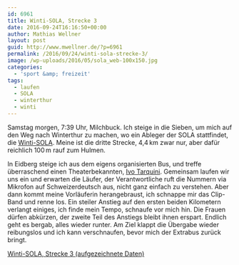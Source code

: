 ```yaml
---
id: 6961
title: Winti-SOLA, Strecke 3
date: 2016-09-24T16:16:50+00:00
author: Mathias Wellner
layout: post
guid: http://www.mwellner.de/?p=6961
permalink: /2016/09/24/winti-sola-strecke-3/
image: /wp-uploads/2016/05/sola_web-100x150.jpg
categories:
  - 'sport &amp; freizeit'
tags:
  - laufen
  - SOLA
  - winterthur
  - winti
---
```

Samstag morgen, 7:39 Uhr, Milchbuck. Ich steige in die Sieben, um mich auf den Weg nach Winterthur zu machen, wo ein Ableger der SOLA stattfindet, die <a href="http://www.rundweg.winterthur.ch/index.php?apid=13335320&#038;apparentid=5271926" title="Winti-SOLA" target="_blank">Winti-SOLA</a>. Meine ist die dritte Strecke, 4,4&thinsp;km zwar nur, aber dafür reichlich 100&thinsp;m rauf zum Hulmen. 

In Eidberg steige ich aus dem eigens organisierten Bus, und treffe überraschend einen Theaterbekannten, <a href="http://theater-studio.ch/theater-verein/die-schauspieler/ivo-tarquini/" title="Ivo Tarquini" target="_blank">Ivo Tarquini</a>. Gemeinsam laufen wir uns ein und erwarten die Läufer, der Verantwortliche ruft die Nummern via Mikrofon auf Schweizerdeutsch aus, nicht ganz einfach zu verstehen. Aber dann kommt meine Vorläuferin herangebraust, ich schnappe mir das Clip-Band und renne los. Ein steiler Anstieg auf den ersten beiden Kilometern verlangt einiges, ich finde mein Tempo, schnaufe vor mich hin. Die Frauen dürfen abkürzen, der zweite Teil des Anstiegs bleibt ihnen erspart. Endlich geht es bergab, alles wieder runter. Am Ziel klappt die Übergabe wieder reibungslos und ich kann verschnaufen, bevor mich der Extrabus zurück bringt. 

<a href="https://connect.garmin.com/modern/activity/1376146641" title="Winti-SOLA, Strecke 3" target="_blank">Winti-SOLA, Strecke 3 (aufgezeichnete Daten)</a>